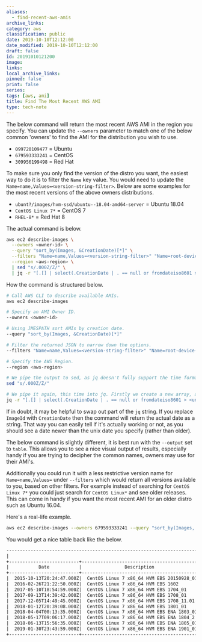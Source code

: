 ```yaml
---
aliases:
  - find-recent-aws-amis
archive_links: 
category: aws
classification: public
date: 2019-10-10T12:12:00
date_modified: 2019-10-10T12:12:00
draft: false
id: 20191010121200
image: 
links: 
local_archive_links: 
pinned: false
print: false
series: 
tags: [aws, ami]
title: Find The Most Recent AWS AMI
type: tech-note
---
```


The below command will return the most recent AWS AMI in the region you specify. You can update the `--owners` parameter to match one of the below common 'owners' to find the AMI for the distribution you wish to use.

  - `099720109477` = Ubuntu
  - `679593333241` = CentOS
  - `309956199498` = Red Hat

To make sure you only find the version of the distro you want, the easiest way to do it is to filter the `Name` key value. You would need to update the `Name=name,Values=<version-string-filter>`. Below are some examples for the most recent versions of the above owners distributions.

  - `ubunt?/images/hvm-ssd/ubuntu--18.04-amd64-server` = Ubuntu 18.04
  - `CentOS Linux 7*` = CentOS 7
  - `RHEL-8*` = Red Hat 8

The actual command is below.

``` sh
aws ec2 describe-images \
  --owners <owner-id> \
  --query "sort_by(Images, &CreationDate)[*]" \
  --filters "Name=name,Values=<version-string-filter>" "Name=root-device-type,Values=ebs" "Name=architecture,Values=x86_64" \
  --region <aws-region> \
  | sed "s/.000Z/Z/" \
  | jq -r "[.[] | select(.CreationDate | . == null or fromdateiso8601 > <unix-time>).ImageId] | reverse [0]"
```

How the command is structured below.

``` sh
# Call AWS CLI to describe available AMIs.
aws ec2 describe-images

# Specify an AMI Owner ID.
--owners <owner-id>

# Using JMESPATH sort AMIs by creation date.
--query "sort_by(Images, &CreationDate)[*]"

# Filter the returned JSON to narrow down the options.
--filters "Name=name,Values=<version-string-filter>" "Name=root-device-type,Values=ebs" "Name=architecture,Values=x86_64"

# Specify the AWS Region.
--region <aws-region>

# We pipe the output to sed, as jq doesn't fully support the time format AWS returns for the creation date of an AMI. To fix this we simply strip the unsupported section out, and replace it supported content.
sed "s/.000Z/Z/"

# We pipe it again, this time into jq. Firstly we create a new array, and reverse it to easily allow us to make sure we select the most recent AMI date. Next we use select on the creation date key, and grab any key that is older than a unix time stamp we specify. The -r strips the quotes, and we receive an AMI string back.
jq -r "[.[] | select(.CreationDate | . == null or fromdateiso8601 > <unix-time>).ImageId] | reverse [0]"
```

If in doubt, it may be helpful to swap out part of the `jq` string. If you replace `ImageId` with `CreationDate` then the command will return the actual date as a string. That way you can easily tell if it's actually working or not, as you should see a date newer than the unix date you specify (rather than older).

The below command is slightly different, it is best run with the `--output` set to `table`. This allows you to see a nice visual output of results, especially handy if you are trying to decipher the common names, owners may use for their AMI's.

Additionally you could run it with a less restrictive version name for `Name=name,Values=` under `--filters` which would return all versions available to you, based on other filters. For example instead of searching for `CentOS Linux 7*` you could just search for `CentOS Linux*` and see older releases. This can come in handy if you want the most recent AMI for an older distro such as Ubuntu 16.04.

Here's a real-life example.

``` sh
aws ec2 describe-images --owners 679593333241 --query "sort_by(Images, &CreationDate)[*].{Date:CreationDate,ImageName:Name,Image:ImageId,Description:Description,OwnerID:OwnerId,ImageType:Architecture,DeviceType:RootDeviceType,Virtualization:VirtualizationType}" --filters "Name=name,Values=CentOS Linux*" "Name=root-device-type,Values=ebs" "Name=architecture,Values=x86_64" --region eu-west-1 --output table
```

You would get a nice table back like the below.

``` txt
---------------------------------------------------------------------------------------------------------------------------------------------------------------------------------------------------------------------------------------------------------------------------
|                                                                                                                             DescribeImages                                                                                                                              |
+--------------------------+--------------------------------------------+-------------+------------------------+----------------------------------------------------------------------------------------------------------+------------+---------------+------------------+
|           Date           |                Description                 | DeviceType  |         Image          |                                                ImageName                                                 | ImageType  |    OwnerID    | Virtualization   |
+--------------------------+--------------------------------------------+-------------+------------------------+----------------------------------------------------------------------------------------------------------+------------+---------------+------------------+
|  2015-10-13T20:24:47.000Z|  CentOS Linux 7 x86_64 HVM EBS 20150928_01 |  ebs        |  ami-33734044          |  CentOS Linux 7 x86_64 HVM EBS 20150928_01-b7ee8a69-ee97-4a49-9e68-afaee216db2e-ami-69327e0c.2           |  x86_64    |  679593333241 |  hvm             |
|  2016-02-26T21:22:50.000Z|  CentOS Linux 7 x86_64 HVM EBS 1602        |  ebs        |  ami-7abd0209          |  CentOS Linux 7 x86_64 HVM EBS 1602-b7ee8a69-ee97-4a49-9e68-afaee216db2e-ami-d7e1d2bd.3                  |  x86_64    |  679593333241 |  hvm             |
|  2017-05-10T18:54:59.000Z|  CentOS Linux 7 x86_64 HVM EBS 1704_01     |  ebs        |  ami-061b1560          |  CentOS Linux 7 x86_64 HVM EBS 1704_01-b7ee8a69-ee97-4a49-9e68-afaee216db2e-ami-d52f5bc3.4               |  x86_64    |  679593333241 |  hvm             |
|  2017-09-13T14:39:42.000Z|  CentOS Linux 7 x86_64 HVM EBS 1708_01     |  ebs        |  ami-5f76b626          |  CentOS Linux 7 x86_64 HVM EBS 1708_01-b7ee8a69-ee97-4a49-9e68-afaee216db2e-ami-0d8f9576.4               |  x86_64    |  679593333241 |  hvm             |
|  2017-12-05T14:49:45.000Z|  CentOS Linux 7 x86_64 HVM EBS 1708_11.01  |  ebs        |  ami-192a9460          |  CentOS Linux 7 x86_64 HVM EBS 1708_11.01-b7ee8a69-ee97-4a49-9e68-afaee216db2e-ami-95096eef.4            |  x86_64    |  679593333241 |  hvm             |
|  2018-01-12T20:39:08.000Z|  CentOS Linux 7 x86_64 HVM EBS 1801_01     |  ebs        |  ami-6e28b517          |  CentOS Linux 7 x86_64 HVM EBS 1801_01-b7ee8a69-ee97-4a49-9e68-afaee216db2e-ami-0a537770.4               |  x86_64    |  679593333241 |  hvm             |
|  2018-04-04T00:13:35.000Z|  CentOS Linux 7 x86_64 HVM EBS ENA 1803_01 |  ebs        |  ami-1caef165          |  CentOS Linux 7 x86_64 HVM EBS ENA 1803_01-b7ee8a69-ee97-4a49-9e68-afaee216db2e-ami-8274d6ff.4           |  x86_64    |  679593333241 |  hvm             |
|  2018-05-17T09:06:17.000Z|  CentOS Linux 7 x86_64 HVM EBS ENA 1804_2  |  ebs        |  ami-4c457735          |  CentOS Linux 7 x86_64 HVM EBS ENA 1804_2-b7ee8a69-ee97-4a49-9e68-afaee216db2e-ami-55a2322a.4            |  x86_64    |  679593333241 |  hvm             |
|  2018-06-13T15:56:35.000Z|  CentOS Linux 7 x86_64 HVM EBS ENA 1805_01 |  ebs        |  ami-3548444c          |  CentOS Linux 7 x86_64 HVM EBS ENA 1805_01-b7ee8a69-ee97-4a49-9e68-afaee216db2e-ami-77ec9308.4           |  x86_64    |  679593333241 |  hvm             |
|  2019-01-30T23:43:59.000Z|  CentOS Linux 7 x86_64 HVM EBS ENA 1901_01 |  ebs        |  ami-0ff760d16d9497662 |  CentOS Linux 7 x86_64 HVM EBS ENA 1901_01-b7ee8a69-ee97-4a49-9e68-afaee216db2e-ami-05713873c6794f575.4  |  x86_64    |  679593333241 |  hvm             |
+--------------------------+--------------------------------------------+-------------+------------------------+----------------------------------------------------------------------------------------------------------+------------+---------------+------------------+
```

